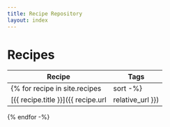 ```yaml
---
title: Recipe Repository
layout: index
---
```


# Recipes

| Recipe | Tags   |
|---|---|
{% for recipe in site.recipes | sort -%}
| [{{ recipe.title }}]({{ recipe.url | relative_url }}) | {{ recipe.tags }} |
{% endfor -%}